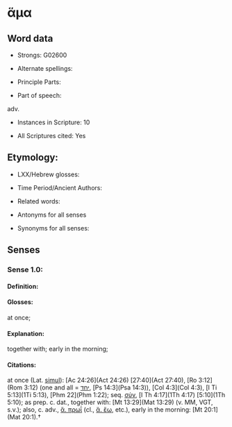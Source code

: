 # ἅμα 

<!-- Status: S2=NeedsEdits -->
<!-- Lexica used for edits:   -->

## Word data

* Strongs: G02600

* Alternate spellings:



* Principle Parts: 


* Part of speech: 

adv.

* Instances in Scripture: 10

* All Scriptures cited: Yes

## Etymology: 


* LXX/Hebrew glosses: 


* Time Period/Ancient Authors: 


* Related words: 

* Antonyms for all senses

* Synonyms for all senses: 


## Senses 


### Sense  1.0: 

#### Definition: 

#### Glosses: 

at once; 

#### Explanation: 

together with; 
early in the morning; 

#### Citations: 

at once (Lat. [simul]()): [Ac 24:26](Act 24:26) [27:40](Act 27:40), [Ro 3:12](Rom 3:12) (one and all = [יַחַד](//en-uhl/H3162), [Ps 14:3](Psa 14:3)), [Col 4:3](Col 4:3), [I Ti 5:13](1Ti 5:13), [Phm 22](Phm 1:22); seq. [σύν](), [I Th 4:17](1Th 4:17) [5:10](1Th 5:10); as prep. c. dat., together with: [Mt 13:29](Mat 13:29) (v. MM, VGT, s.v.); also, c. adv., [ἅ. πρωΐ]() (cl., [ἅ. ἕω](), etc.), early in the morning: [Mt 20:1](Mat 20:1).†

